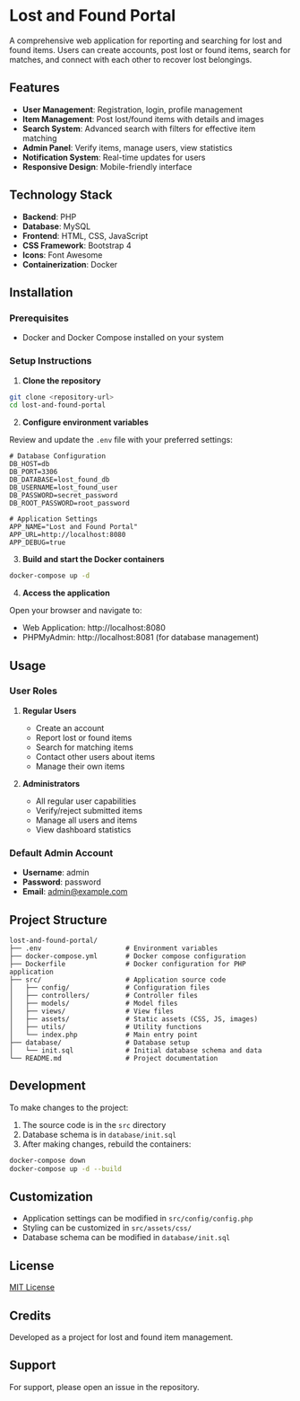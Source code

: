 # Lost and Found Portal

A comprehensive web application for reporting and searching for lost and found items. Users can create accounts, post lost or found items, search for matches, and connect with each other to recover lost belongings.

## Features

- **User Management**: Registration, login, profile management
- **Item Management**: Post lost/found items with details and images
- **Search System**: Advanced search with filters for effective item matching
- **Admin Panel**: Verify items, manage users, view statistics
- **Notification System**: Real-time updates for users
- **Responsive Design**: Mobile-friendly interface

## Technology Stack

- **Backend**: PHP
- **Database**: MySQL
- **Frontend**: HTML, CSS, JavaScript
- **CSS Framework**: Bootstrap 4
- **Icons**: Font Awesome
- **Containerization**: Docker

## Installation

### Prerequisites

- Docker and Docker Compose installed on your system

### Setup Instructions

1. **Clone the repository**

```bash
git clone <repository-url>
cd lost-and-found-portal
```

2. **Configure environment variables**

Review and update the `.env` file with your preferred settings:

```
# Database Configuration
DB_HOST=db
DB_PORT=3306
DB_DATABASE=lost_found_db
DB_USERNAME=lost_found_user
DB_PASSWORD=secret_password
DB_ROOT_PASSWORD=root_password

# Application Settings
APP_NAME="Lost and Found Portal"
APP_URL=http://localhost:8080
APP_DEBUG=true
```

3. **Build and start the Docker containers**

```bash
docker-compose up -d
```

4. **Access the application**

Open your browser and navigate to:
- Web Application: http://localhost:8080
- PHPMyAdmin: http://localhost:8081 (for database management)

## Usage

### User Roles

1. **Regular Users**
   - Create an account
   - Report lost or found items
   - Search for matching items
   - Contact other users about items
   - Manage their own items

2. **Administrators**
   - All regular user capabilities
   - Verify/reject submitted items
   - Manage all users and items
   - View dashboard statistics

### Default Admin Account

- **Username**: admin
- **Password**: password
- **Email**: admin@example.com

## Project Structure

```
lost-and-found-portal/
├── .env                     # Environment variables
├── docker-compose.yml       # Docker compose configuration
├── Dockerfile               # Docker configuration for PHP application
├── src/                     # Application source code
│   ├── config/              # Configuration files
│   ├── controllers/         # Controller files
│   ├── models/              # Model files
│   ├── views/               # View files
│   ├── assets/              # Static assets (CSS, JS, images)
│   ├── utils/               # Utility functions
│   └── index.php            # Main entry point
├── database/                # Database setup
│   └── init.sql             # Initial database schema and data
└── README.md                # Project documentation
```

## Development

To make changes to the project:

1. The source code is in the `src` directory
2. Database schema is in `database/init.sql`
3. After making changes, rebuild the containers:

```bash
docker-compose down
docker-compose up -d --build
```

## Customization

- Application settings can be modified in `src/config/config.php`
- Styling can be customized in `src/assets/css/`
- Database schema can be modified in `database/init.sql`

## License

[MIT License](LICENSE)

## Credits

Developed as a project for lost and found item management.

## Support

For support, please open an issue in the repository.